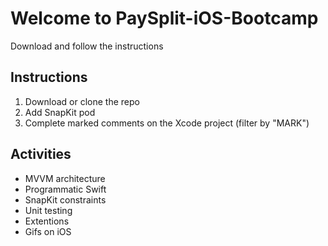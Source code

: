 # Welcome to PaySplit-iOS-Bootcamp
Download and follow the instructions

## Instructions
1. Download or clone the repo
1. Add SnapKit pod
1. Complete marked comments on the Xcode project (filter by "MARK")

## Activities
* MVVM architecture
* Programmatic Swift
* SnapKit constraints
* Unit testing
* Extentions
* Gifs on iOS
